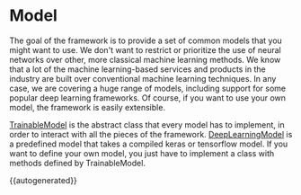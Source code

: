 # Model

The goal of the framework is to provide a set of common models that you might want to use. We don't want to restrict or 
prioritize the use of neural networks over other, more classical machine learning methods. We know that a lot of the machine 
learning-based services and products in the industry are built over conventional machine learning techniques. In any case, 
we are covering a huge range of models, including support for some popular deep learning frameworks. Of course, if you want 
to use your own model, the framework is easily extensible.

[TrainableModel](./#trainablemodel-class) is the abstract class that every model has to implement, in order to interact 
with all the pieces of the framework. [DeepLearningModel](./#deeplearningmodel-class) is a predefined model that takes 
a compiled keras or tensorflow model. If you want to define your own model, you just have to implement a class with methods 
defined by TrainableModel. 


{{autogenerated}}